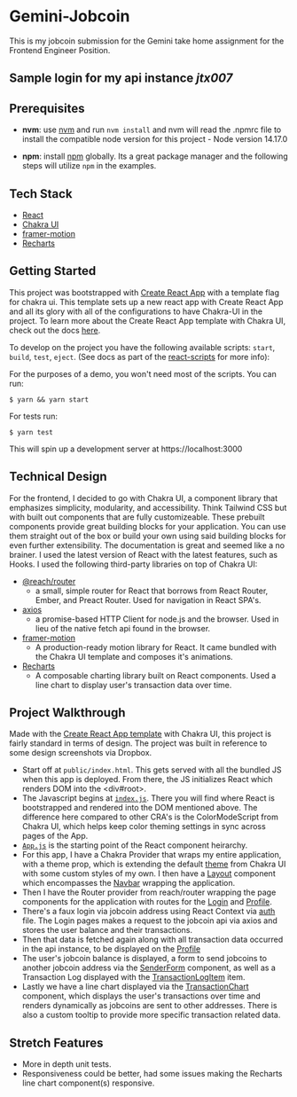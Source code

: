 # Gemini-Jobcoin

This is my jobcoin submission for the Gemini take home assignment for the Frontend Engineer Position. 

## Sample login for my api instance *jtx007*

## Prerequisites

- **nvm**: use [nvm](https://github.com/nvm-sh/nvm) and run `nvm install` and nvm will read the .npmrc file to install the compatible node version for this project - Node version 14.17.0

- **npm**: install [npm](https://docs.npmjs.com/) globally. Its a great package manager and the following steps will utilize `npm` in the examples.

## Tech Stack

- [React](https://reactjs.org/)
- [Chakra UI](https://chakra-ui.com/docs/getting-started)
- [framer-motion](https://www.framer.com/docs/)
- [Recharts](https://recharts.org/en-US)


## Getting Started

This project was bootstrapped with [Create React App](https://github.com/facebook/create-react-app) with a template flag for chakra ui. This template sets up a new react app with Create React App and all its glory with all of the configurations to have Chakra-UI in the project. To learn more about the Create React App template with Chakra UI, check out the docs [here](https://chakra-ui.com/guides/integrations/with-cra).

To develop on the project you have the following available scripts: `start`, `build`, `test`, `eject`. (See docs as part of the [react-scripts](https://create-react-app.dev/docs/available-scripts/) for more info):

For the purposes of a demo, you won't need most of the scripts. You can run:

```
$ yarn && yarn start
```

For tests run:

```
$ yarn test
```

This will spin up a development server at https://localhost:3000

## Technical Design

For the frontend, I decided to go with Chakra UI, a component library that emphasizes simplicity, modularity, and accessibility. Think Tailwind CSS but with built out components that are fully customizeable. These prebuilt components provide great building blocks for your application. You can use them straight out of the box or build your own using said building blocks for even further extensibility. The documentation is great and seemed like a no brainer. I used the latest version of React with the latest features, such as Hooks. I used the following third-party libraries on top of Chakra UI:

- [@reach/router](https://reach.tech/router/)
  - a small, simple router for React that borrows from React Router, Ember, and Preact Router. Used for navigation in React SPA's.
- [axios](https://axios-http.com/docs/intro)
  - a promise-based HTTP Client for node.js and the browser. Used in lieu of the native fetch api found in the browser.
- [framer-motion](https://www.framer.com/docs/)
  - A production-ready motion library for React. It came bundled with the Chakra UI template and composes it's animations.
- [Recharts](https://recharts.org/en-US)
  - A composable charting library built on React components. Used a line chart to display user's transaction data over time.

## Project Walkthrough

Made with the [Create React App template](https://chakra-ui.com/guides/integrations/with-cra) with Chakra UI, this project is fairly standard in terms of design. The project was built in reference to some design screenshots via Dropbox.

- Start off at `public/index.html`. This gets served with all the bundled JS when this app is deployed. From there, the JS initializes React which renders DOM into the <div#root>.
- The Javascript begins at [`index.js`](src/index.js). There you will find where React is bootstrapped and rendered into the DOM mentioned above. The difference here compared to other CRA's is the ColorModeScript from Chakra UI, which helps keep color theming settings in sync across pages of the App.
- [`App.js`](src/components/App.js) is the starting point of the React component heirarchy.
- For this app, I have a Chakra Provider that wraps my entire application, with a theme prop, which is extending the default [theme](src/theme.js) from Chakra UI with some custom styles of my own. I then have a [Layout](src/components/Layout.js) component which encompasses the [Navbar](src/components/Navbar.js) wrapping the application.
- Then I have the Router provider from reach/router wrapping the page components for the application with routes for the [Login](src/pages/Login.js) and [Profile](src/pages/Profile.js).
- There's a faux login via jobcoin address using React Context via [auth](src/context/auth.js) file. The Login pages makes a request to the jobcoin api via axios and stores the user balance and their transactions.
- Then that data is fetched again along with all transaction data occurred in the api instance, to be displayed on the [Profile](src/pages/Profile.js)
- The user's jobcoin balance is displayed, a form to send jobcoins to another jobcoin address via the [SenderForm](src/components/SenderForm.js) component, as well as a Transaction Log displayed with the [TransactionLogItem](src/components/TransactionLogItem.js) item.
- Lastly we have a line chart displayed via the [TransactionChart](src/components/TransactionChart) component, which displays the user's transactions over time and renders dynamically as jobcoins are sent to other addresses. There is also a custom tooltip to provide more specific transaction related data.

## Stretch Features

- More in depth unit tests.
- Responsiveness could be better, had some issues making the Recharts line chart component(s) responsive.


